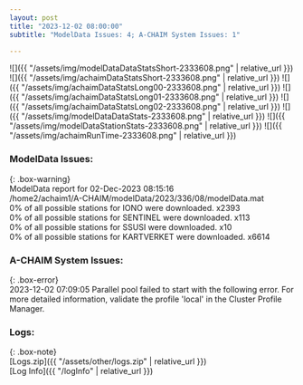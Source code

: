 ```yaml
---
layout: post
title: "2023-12-02 08:00:00"
subtitle: "ModelData Issues: 4; A-CHAIM System Issues: 1"

---
```


![]({{ "/assets/img/modelDataDataStatsShort-2333608.png" | relative_url }})
![]({{ "/assets/img/achaimDataStatsShort-2333608.png" | relative_url }})
![]({{ "/assets/img/achaimDataStatsLong00-2333608.png" | relative_url }})
![]({{ "/assets/img/achaimDataStatsLong01-2333608.png" | relative_url }})
![]({{ "/assets/img/achaimDataStatsLong02-2333608.png" | relative_url }})
![]({{ "/assets/img/modelDataDataStats-2333608.png" | relative_url }})
![]({{ "/assets/img/modelDataStationStats-2333608.png" | relative_url }})
![]({{ "/assets/img/achaimRunTime-2333608.png" | relative_url }})


### ModelData Issues:  
  
{: .box-warning}  
 ModelData report for 02-Dec-2023 08:15:16   
 /home2/achaim1/A-CHAIM/modelData/2023/336/08/modelData.mat   
 0% of all possible stations for IONO were downloaded. x2393   
 0% of all possible stations for SENTINEL were downloaded. x113   
 0% of all possible stations for SSUSI were downloaded. x10   
 0% of all possible stations for KARTVERKET were downloaded. x6614   
  
### A-CHAIM System Issues:  
  
{: .box-error}  
2023-12-02 07:09:05 Parallel pool failed to start with the following error. For more detailed information, validate the profile 'local' in the Cluster Profile Manager.  

### Logs:  
  
{: .box-note}  
[Logs.zip]({{ "/assets/other/logs.zip" | relative_url }})  
[Log Info]({{ "/logInfo" | relative_url }})  
